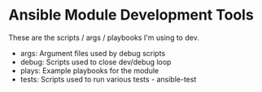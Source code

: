 # Ansible Module Development Tools

These are the scripts / args / playbooks I'm using to dev.

- args: Argument files used by debug scripts
- debug: Scripts used to close dev/debug loop
- plays: Example playbooks for the module
- tests: Scripts used to run various tests - ansible-test